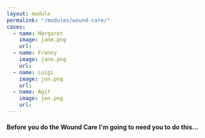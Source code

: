 ```yaml
--- 
layout: module
permalink: "/modules/wound-care/"
cases:
  - name: Margaret
    image: jane.png
    url:
  - name: Franny
    image: jane.png
    url:
  - name: Luigi
    image: jon.png
    url:
  - name: Agit
    image: jon.png
    url:
---
```

#### Before you do the Wound Care I'm going to need you to do this...